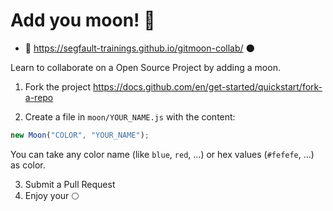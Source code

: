 # Add you moon! 🌚

  - 🌝 https://segfault-trainings.github.io/gitmoon-collab/ 🌑

Learn to collaborate on a Open Source Project by adding a moon.

1) Fork the project https://docs.github.com/en/get-started/quickstart/fork-a-repo

2) Create a file in `moon/YOUR_NAME.js` with the content:

```js
new Moon("COLOR", "YOUR_NAME");
```

You can take any color name (like `blue`, `red`, ...) or hex values (`#fefefe`, ...) as color.

3) Submit a Pull Request
4) Enjoy your 🌕
